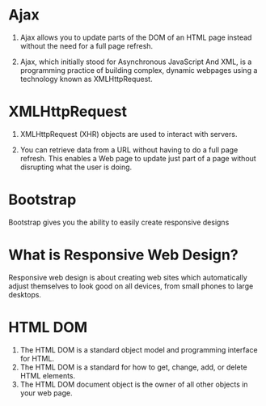 # Ajax
 1. Ajax allows you to update parts of the DOM of an HTML page instead without the need for a full page refresh.
 
 2. Ajax, which initially stood for Asynchronous JavaScript And XML, is a programming practice of building complex, dynamic webpages using a technology known as XMLHttpRequest.

# XMLHttpRequest

1. XMLHttpRequest (XHR) objects are used to interact with servers. 

2. You can retrieve data from a URL without having to do a full page refresh. This enables a Web page to update just part of a page without disrupting what the user is doing.

# Bootstrap
 Bootstrap gives you the ability to easily create responsive designs

# What is Responsive Web Design?

Responsive web design is about creating web sites which automatically adjust themselves to look good on all devices, from small phones to large desktops.

# HTML DOM
1. The HTML DOM is a standard object model and programming interface for HTML.
2. The HTML DOM is a standard for how to get, change, add, or delete HTML elements.
3. The HTML DOM document object is the owner of all other objects in your web page.
